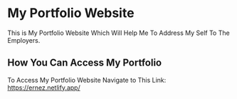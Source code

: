 # My Portfolio Website

This is My Portfolio Website Which Will Help Me To Address My Self To The Employers.

## How You Can Access My Portfolio

To Access My Portfolio Website Navigate to This Link:
https://ernez.netlify.app/